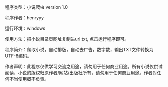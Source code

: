 程序类型：小说爬虫 version 1.0

程序作者：henryyy

运行环境：windows

使用方法：把小说目录页网址复制进url.txt, 点击运行程序即可。

程序简介：爬取小说，自动排版，自动去广告，数字数，输出TXT文件转换为UTF-8编码。

作者声明：此程序仅供学习交流之用途，请勿用于任何商业用途。所有小说仅供试阅读，小说的版权归原作者/网站/出版社所有，请勿用于任何商业用途。作者对任何不当使用概不负责。
